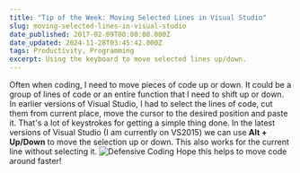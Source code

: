 ```yaml
---
title: "Tip of the Week: Moving Selected Lines in Visual Studio"
slug: moving-selected-lines-in-visual-studio
date_published: 2017-02-09T00:00:00.000Z
date_updated: 2024-11-28T03:45:42.000Z
tags: Productivity, Programming
excerpt: Using the keyboard to move selected lines up/down.
---
```


Often when coding, I need to move pieces of code up or down. It could be a group of lines of code or an entire function that I need to shift up or down. In earlier versions of Visual Studio, I had to select the lines of code, cut them from current place, move the cursor to the desired position and paste it. That's a lot of keystrokes for getting a simple thing done. In the latest versions of Visual Studio (I am currently on VS2015) we can use **Alt + Up/Down** to move the selection up or down. This also works for the current line without selecting it.
![Defensive Coding](__GHOST_URL__/content/images/visualstudio_moveselectedlines.gif)
Hope this helps to move code around faster!
